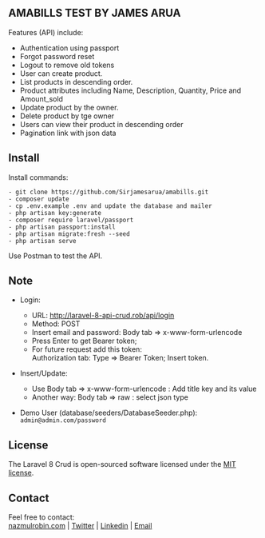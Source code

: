 
## AMABILLS TEST BY JAMES ARUA
 
Features (API) include:

- Authentication using passport
- Forgot password reset 
- Logout to remove old tokens 
- User can create product.
- List products in descending order.
- Product attributes including Name, Description, Quantity, Price and Amount_sold
- Update product by the owner.
- Delete product by tge owner
- Users can view their product in descending order
- Pagination link with json data


## Install

Install commands:
``` 
- git clone https://github.com/Sirjamesarua/amabills.git 
- composer update
- cp .env.example .env and update the database and mailer
- php artisan key:generate
- composer require laravel/passport
- php artisan passport:install
- php artisan migrate:fresh --seed
- php artisan serve

```

Use Postman to test the API.


## Note

- Login: 
    - URL: http://laravel-8-api-crud.rob/api/login 
    - Method: POST
    - Insert email and password: Body tab => x-www-form-urlencode
    - Press Enter to get Bearer token;
    - For future request add this token: 
      <br>Authorization tab: Type => Bearer Token; Insert token.
    
- Insert/Update:
    - Use Body tab => x-www-form-urlencode : Add title key and its value
    - Another way: Body tab => raw : select json type 
- Demo User (database/seeders/DatabaseSeeder.php): 
<br> ```admin@admin.com/password```


## License

The Laravel 8 Crud is open-sourced software licensed under the [MIT license](https://opensource.org/licenses/MIT).


## Contact

Feel free to contact:  
<a href="https://www.nazmulrobin.com/">nazmulrobin.com</a> | <a href="https://twitter.com/nhr_rob">Twitter</a> | <a href="https://www.linkedin.com/in/nhrrob/">Linkedin</a> | <a href="mailto:robin.sust08@gmail.com">Email</a>